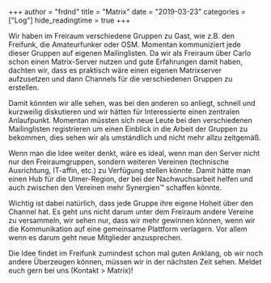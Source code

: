 +++
author = "frdnd"
title = "Matrix"
date = "2019-03-23"
categories = ["Log"]
hide_readingtime = true
+++

Wir haben im Freiraum verschiedene Gruppen zu Gast, wie z.B. den Freifunk, die Amateurfunker oder OSM. Momentan kommuniziert jede dieser Gruppen auf eigenen Mailinglisten. Da wir als Freiraum über Carlo schon einen Matrix-Server nutzen und gute Erfahrungen damit haben, dachten wir, dass es praktisch wäre einen eigenen Matrixserver aufzusetzen und dann Channels für die verschiedenen Gruppen zu erstellen.

Damit könnten wir alle sehen, was bei den anderen so anliegt, schnell und kurzweilig diskutieren und wir hätten für Interessierte einen zentralen Anlaufpunkt. Momentan müssten sich neue Leute bei den verschiedenen Mailinglisten registrieren um einen Einblick in die Arbeit der Gruppen zu bekommen, dies sehen wir als umständlich und nicht mehr allzu zeitgemäß.

Wenn man die Idee weiter denkt, wäre es ideal, wenn man den Server nicht nur den Freiraumgruppen, sondern weiteren Vereinen (technische Ausrichtung, IT-affin, etc.) zu Verfügung stellen könnte. Damit hätte man einen Hub für die Ulmer-Region, der bei der Nachwuchsarbeit helfen und auch zwischen den Vereinen mehr Synergien™ schaffen könnte.

Wichtig ist dabei natürlich, dass jede Gruppe ihre eigene Hoheit über den Channel hat. Es geht uns nicht darum unter dem Freiraum andere Vereine zu versammeln, wir sehen nur, dass wir mehr gewinnen können, wenn wir die Kommunikation auf eine gemeinsame Plattform verlagern. Vor allem wenn es darum geht neue Mitglieder anzusprechen.

Die Idee findet im Freifunk zumindest schon mal guten Anklang, ob wir noch andere Überzeugen können, müssen wir in der nächsten Zeit sehen. Meldet euch gern bei uns (Kontakt > Matrix)!

